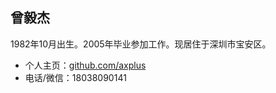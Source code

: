 ## 曾毅杰

1982年10月出生。2005年毕业参加工作。现居住于深圳市宝安区。

* 个人主页：[github.com/axplus](http://%E4%B8%AA%E4%BA%BA%E4%B8%BB%E9%A1%B5%EF%BC%9Agithub.com/axplus)
* 电话/微信：18038090141
